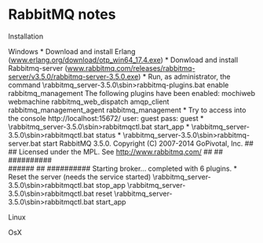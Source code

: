 # RabbitMQ notes

Installation

Windows
	* Download and install Erlang (www.erlang.org/download/otp_win64_17.4.exe)
	* Donwload and install Rabbitmq-server (www.rabbitmq.com/releases/rabbitmq-server/v3.5.0/rabbitmq-server-3.5.0.exe)
	* Run, as administrator, the command \rabbitmq_server-3.5.0\sbin>rabbitmq-plugins.bat enable rabbitmq_management
		The following plugins have been enabled:
		mochiweb
		webmachine
		rabbitmq_web_dispatch
		amqp_client
		rabbitmq_management_agent
		rabbitmq_management
	* Try to access into the console http://localhost:15672/ 
		user:	guest
		pass:	guest
	* <path>\rabbitmq_server-3.5.0\sbin>rabbitmqctl.bat start_app
	* <path>\rabbitmq_server-3.5.0\sbin>rabbitmqctl.bat status
	* <path>\rabbitmq_server-3.5.0\sbin>rabbitmq-server.bat start
    				RabbitMQ 3.5.0. Copyright (C) 2007-2014 GoPivotal, Inc.
 		##  ##      Licensed under the MPL.  See http://www.rabbitmq.com/
  		##  ##
  		##########  
  		######  ##
  		##########
              		Starting broker... completed with 6 plugins.
    * Reset the server (needs the service started)
    	<path>\rabbitmq_server-3.5.0\sbin>rabbitmqctl.bat stop_app
    	<path>\rabbitmq_server-3.5.0\sbin>rabbitmqctl.bat reset
    	<path>\rabbitmq_server-3.5.0\sbin>rabbitmqctl.bat start_app

Linux

OsX